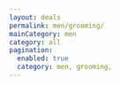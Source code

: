 ```yaml
---
layout: deals
permalink: men/grooming/
mainCategory: men
category: all
pagination:
  enabled: true
  category: men, grooming,
---
```








      

  

